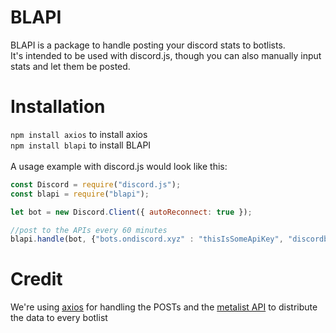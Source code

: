 # BLAPI
BLAPI is a package to handle posting your discord stats to botlists.<br>
It's intended to be used with discord.js, though you can also manually input stats and let them be posted.

# Installation
`npm install axios` to install axios <br>
`npm install blapi` to install BLAPI <br>
<br>
A usage example with discord.js would look like this:

```js
const Discord = require("discord.js");
const blapi = require("blapi");

let bot = new Discord.Client({ autoReconnect: true });

//post to the APIs every 60 minutes
blapi.handle(bot, {"bots.ondiscord.xyz" : "thisIsSomeApiKey", "discordbots.org" : "thisIsSomeOtherApiKey"}, 60);
```

# Credit
We're using [axios](https://github.com/axios/axios) for handling the POSTs and the [metalist API](https://themetalist.org/api/docs) to distribute the data to every botlist
